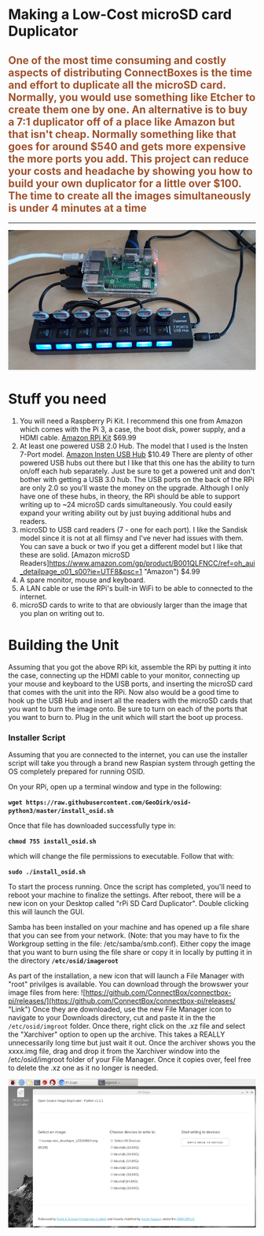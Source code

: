 # Making a Low-Cost microSD card Duplicator

## <span style="color:Sienna">One of the most time consuming and costly aspects of distributing ConnectBoxes is the time and effort to duplicate all the microSD card.  Normally, you would use something like Etcher to create them one by one. An alternative is to buy a 7:1 duplicator off of a place like Amazon but that isn't cheap.  Normally something like that goes for around $540 and gets more expensive the more ports you add.  This project can reduce your costs and headache by showing you how to build your own duplicator for a little over $100.  The time to create all the images simultaneously is under 4 minutes at a time</span>
___

![alt text](https://raw.githubusercontent.com/ConnectBox/website_posts/master/sdcard_duplicator/duplicator_setup.jpg "Duplicator Setup")

# Stuff you need

1. You will need a Raspberry Pi Kit. I recommend this one from Amazon which comes with the Pi 3, a case, the boot disk, power supply, and a HDMI cable. [Amazon RPi Kit](https://www.amazon.com/gp/product/B07BDPY7YR/ref=od_aui_detailpages00?ie=UTF8&psc=1 "Amazon") $69.99
2. At least one powered USB 2.0 Hub.  The model that I used is the Insten 7-Port model. [Amazon Insten USB Hub](https://www.amazon.com/gp/product/B01N2YYTFO/ref=od_aui_detailpages00?ie=UTF8&psc=1 "Amazon") $10.49 There are plenty of other powered USB hubs out there but I like that this one has the ability to turn on/off each hub separately.  Just be sure to get a powered unit and don't bother with getting a USB 3.0 hub.  The USB ports on the back of the RPi are only 2.0 so you'll waste the money on the upgrade.  Although I only have one of these hubs, in theory, the RPi should be able to support writing up to ~24 microSD cards simultaneously.  You could easily expand your writing ability out by just buying additional hubs and readers.
3. microSD to USB card readers (7 - one for each port). I like the Sandisk model since it is not at all flimsy and I've never had issues with them. You can save a buck or two if you get a different model but I like that these are solid. [Amazon microSD Readers]https://www.amazon.com/gp/product/B001QLFNCC/ref=oh_aui_detailpage_o01_s00?ie=UTF8&psc=1 "Amazon") $4.99
4. A spare monitor, mouse and keyboard.
5. A LAN cable or use the RPi's built-in WiFi to be able to connected to the internet.
6. microSD cards to write to that are obviously larger than the image that you plan on writing out to.

# Building the Unit

Assuming that you got the above RPi kit, assemble the RPi by putting it into the case, connecting up the HDMI cable to your monitor, connecting up your mouse and keyboard to the USB ports, and inserting the microSD card that comes with the unit into the RPi.  Now also would be a good time to hook up the USB Hub and insert all the readers with the microSD cards that you want to burn the image onto.  Be sure to turn on each of the ports that you want to burn to.  Plug in the unit which will start the boot up process.

### Installer Script

Assuming that you are connected to the internet, you can use the installer script will take you through a brand new Raspian system through getting the OS completely prepared for running OSID.

On your RPi, open up a terminal window and type in the following:

**`wget https://raw.githubusercontent.com/GeoDirk/osid-python3/master/install_osid.sh`**

Once that file has downloaded successfully type in:

**`chmod 755 install_osid.sh`**

which will change the file permissions to executable.  Follow that with:

**`sudo ./install_osid.sh`**

To start the process running.  Once the script has completed, you'll need to reboot your machine to finalize the settings.  After reboot, there will be a new icon on your Desktop called "rPi SD Card Duplicator".  Double clicking this will launch the GUI.

Samba has been installed on your machine and has opened up a file share that you can see from your network.  (Note: that you may have to fix the Workgroup setting in the file: /etc/samba/smb.conf).  Either copy the image that you want to burn using the file share or copy it in locally by putting it in the directory **`/etc/osid/imageroot`**

As part of the installation, a new icon that will launch a File Manager with "root" privilges is available.  You can download through the browswer your image files from here: ![https://github.com/ConnectBox/connectbox-pi/releases/](https://github.com/ConnectBox/connectbox-pi/releases/  "Link")  Once they are downloaded, use the new File Manager icon to navigate to your Downloads directory, cut and paste it in the the `/etc/osid/imgroot` folder.  Once there, right click on the .xz file and select the "Xarchiver" option to open up the archive.  This takes a REALLY unnecessarily long time but just wait it out.  Once the archiver shows you the xxxx.img file, drag and drop it from the Xarchiver window into the /etc/osid/imgroot folder of your File Manager. Once it copies over, feel free to delete the .xz one as it no longer is needed.


![alt text](https://raw.githubusercontent.com/ConnectBox/website_posts/master/sdcard_duplicator/screenshot.png "Screenshot")